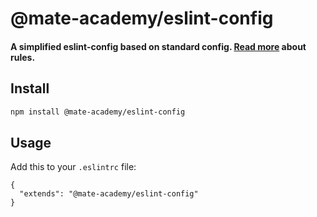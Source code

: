 # @mate-academy/eslint-config

#### A simplified eslint-config based on standard config. [Read more](https://github.com/mate-academy/style-guides/blob/master/javascript-standard-modified.md) about rules.


## Install

```bash
npm install @mate-academy/eslint-config
```

## Usage

Add this to your `.eslintrc` file:

```
{
  "extends": "@mate-academy/eslint-config"
}
```